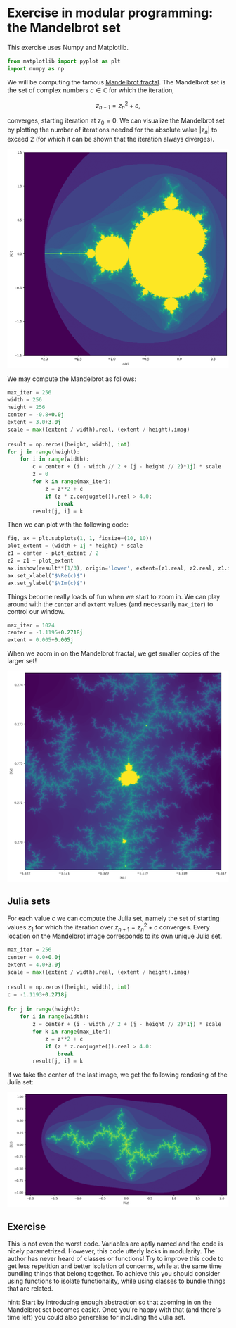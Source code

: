 # Exercise in modular programming: the Mandelbrot set
This exercise uses Numpy and Matplotlib.

```python
from matplotlib import pyplot as plt
import numpy as np
```

We will be computing the famous [Mandelbrot fractal](https://en.wikipedia.org/wiki/Mandelbrot_fractal). The Mandelbrot set is the set of complex numbers $c \in \mathbb{C}$ for which the iteration,

$$z_{n+1} = z_n^2 + c,$$

converges, starting iteration at $z_0 = 0$. We can visualize the Mandelbrot set by plotting the number of iterations needed for the absolute value $|z_n|$ to exceed 2 (for which it can be shown that the iteration always diverges).

![The whole Mandelbrot set](fig/mandelbrot-all.png)

We may compute the Mandelbrot as follows:

```python
max_iter = 256
width = 256
height = 256
center = -0.8+0.0j
extent = 3.0+3.0j
scale = max((extent / width).real, (extent / height).imag)

result = np.zeros((height, width), int)
for j in range(height):
    for i in range(width):
        c = center + (i - width // 2 + (j - height // 2)*1j) * scale
        z = 0
        for k in range(max_iter):
            z = z**2 + c
            if (z * z.conjugate()).real > 4.0:
                break
        result[j, i] = k
```

Then we can plot with the following code:

```python
fig, ax = plt.subplots(1, 1, figsize=(10, 10))
plot_extent = (width + 1j * height) * scale
z1 = center - plot_extent / 2
z2 = z1 + plot_extent
ax.imshow(result**(1/3), origin='lower', extent=(z1.real, z2.real, z1.imag, z2.imag))
ax.set_xlabel("$\Re(c)$")
ax.set_ylabel("$\Im(c)$")
```

Things become really loads of fun when we start to zoom in. We can play around with the `center` and `extent` values (and necessarily `max_iter`) to control our window.

```python
max_iter = 1024
center = -1.1195+0.2718j
extent = 0.005+0.005j
```

When we zoom in on the Mandelbrot fractal, we get smaller copies of the larger set!

![Zoom in on Mandelbrot set](fig/mandelbrot-1.png)

## Julia sets

For each value $c$ we can compute the Julia set, namely the set of starting values $z_1$ for which the iteration over $z_{n+1}=z_n^2 + c$ converges. Every location on the Mandelbrot image corresponds to its own unique Julia set.

```python
max_iter = 256
center = 0.0+0.0j
extent = 4.0+3.0j
scale = max((extent / width).real, (extent / height).imag)

result = np.zeros((height, width), int)
c = -1.1193+0.2718j

for j in range(height):
    for i in range(width):
        z = center + (i - width // 2 + (j - height // 2)*1j) * scale
        for k in range(max_iter):
            z = z**2 + c
            if (z * z.conjugate()).real > 4.0:
                break
        result[j, i] = k
```

If we take the center of the last image, we get the following rendering of the Julia set:

![Example of a Julia set](fig/julia-1.png)

## Exercise
This is not even the worst code. Variables are aptly named and the code is nicely parametrized. However, this code utterly lacks in modularity. The author has never heard of classes or functions! Try to improve this code to get less repetition and better isolation of concerns, while at the same time bundling things that belong together. To achieve this you should consider using functions to isolate functionality, while using classes to bundle things that are related.

hint: Start by introducing enough abstraction so that zooming in on the Mandelbrot set becomes easier. Once you're happy with that (and there's time left) you could also generalise for including the Julia set.
